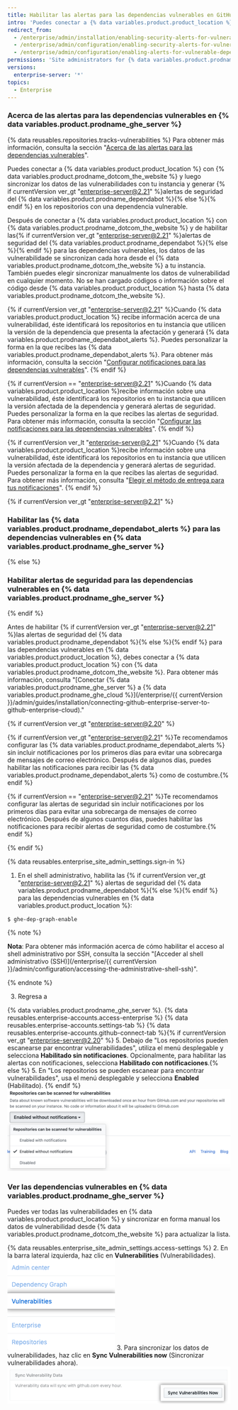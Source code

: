 ```yaml
---
title: Habilitar las alertas para las dependencias vulnerables en GitHub Enterprise Server
intro: 'Puedes conectar a {% data variables.product.product_location %} con {% data variables.product.prodname_ghe_cloud %} y habilitar las {% if currentVersion ver_gt "enterprise-server@2.21" %}alertas de seguridad del {% data variables.product.prodname_dependabot %}{% else %}{% endif %} para las dependencias vulnerables en los repositorios de tu instancia.'
redirect_from:
  - /enterprise/admin/installation/enabling-security-alerts-for-vulnerable-dependencies-on-github-enterprise-server
  - /enterprise/admin/configuration/enabling-security-alerts-for-vulnerable-dependencies-on-github-enterprise-server
  - /enterprise/admin/configuration/enabling-alerts-for-vulnerable-dependencies-on-github-enterprise-server
permissions: 'Site administrators for {% data variables.product.prodname_ghe_server %} who are also owners of the connected {% data variables.product.prodname_ghe_cloud %} organization or enterprise account can enable {% if currentVersion ver_gt "enterprise-server@2.21" %}{% data variables.product.prodname_dependabot %}{% else %}security{% endif %} alerts for vulnerable dependencies on {% data variables.product.prodname_ghe_server %}.'
versions:
  enterprise-server: '*'
topics:
  - Enterprise
---
```


### Acerca de las alertas para las dependencias vulnerables en {% data variables.product.prodname_ghe_server %}

{% data reusables.repositories.tracks-vulnerabilities %} Para obtener más información, consulta la sección "[Acerca de las alertas para las dependencias vulnerables](/github/managing-security-vulnerabilities/about-alerts-for-vulnerable-dependencies)".

Puedes conectar a {% data variables.product.product_location %} con {% data variables.product.prodname_dotcom_the_website %} y luego sincronizar los datos de las vulnerabilidades con tu instancia y generar {% if currentVersion ver_gt "enterprise-server@2.21" %}alertas de seguridad del {% data variables.product.prodname_dependabot %}{% else %}{% endif %} en los repositorios con una dependencia vulnerable.

Después de conectar a {% data variables.product.product_location %} con {% data variables.product.prodname_dotcom_the_website %} y de habilitar las{% if currentVersion ver_gt "enterprise-server@2.21" %}alertas de seguridad del {% data variables.product.prodname_dependabot %}{% else %}{% endif %} para las dependencias vulnerables, los datos de las vulnerabilidade se sincronizan cada hora desde el {% data variables.product.prodname_dotcom_the_website %} a tu instancia. También puedes elegir sincronizar manualmente los datos de vulnerabilidad en cualquier momento. No se han cargado códigos o información sobre el código desde {% data variables.product.product_location %} hasta {% data variables.product.prodname_dotcom_the_website %}.

{% if currentVersion ver_gt "enterprise-server@2.21" %}Cuando {% data variables.product.product_location %} recibe información acerca de una vulnerabilidad, éste identificará los repositorios en tu instancia que utilicen la versión de la dependencia que presenta la afectación y generará {% data variables.product.prodname_dependabot_alerts %}. Puedes personalizar la forma en la que recibes las {% data variables.product.prodname_dependabot_alerts %}. Para obtener más información, consulta la sección "[Configurar notificaciones para las dependencias vulnerables](/github/managing-security-vulnerabilities/configuring-notifications-for-vulnerable-dependencies/#configuring-notifications-for-dependabot-alerts)".
{% endif %}

{% if currentVersion == "enterprise-server@2.21" %}Cuando {% data variables.product.product_location %}recibe información sobre una vulnerabilidad, éste identificará los repositorios en tu instancia que utilicen la versión afectada de la dependencia y generará alertas de seguridad. Puedes personalizar la forma en la que recibes las alertas de seguridad. Para obtener más información, consulta la sección "[Configurar las notificaciones para las dependencias vulnerables](/github/managing-security-vulnerabilities/configuring-notifications-for-vulnerable-dependencies/#configuring-notifications-for-security-alerts)".
{% endif %}

{% if currentVersion ver_lt "enterprise-server@2.21" %}Cuando {% data variables.product.product_location %}recibe información sobre una vulnerabilidad, éste identificará los repositorios en tu instancia que utilicen la versión afectada de la dependencia y generará alertas de seguridad. Puedes personalizar la forma en la que recibes las alertas de seguridad. Para obtener más información, consulta "[Elegir el método de entrega para tus notificaciones](/github/receiving-notifications-about-activity-on-github/choosing-the-delivery-method-for-your-notifications#choosing-the-delivery-method-for-security-alerts-for-vulnerable-dependencies)".
{% endif %}

{% if currentVersion ver_gt "enterprise-server@2.21" %}
### Habilitar las {% data variables.product.prodname_dependabot_alerts %} para las dependencias vulnerables en {% data variables.product.prodname_ghe_server %}
{% else %}
### Habilitar alertas de seguridad para las dependencias vulnerables en {% data variables.product.prodname_ghe_server %}
{% endif %}

Antes de habilitar {% if currentVersion ver_gt "enterprise-server@2.21" %}las alertas de seguridad del {% data variables.product.prodname_dependabot %}{% else %}{% endif %} para las dependencias vulnerables en {% data variables.product.product_location %}, debes conectar a {% data variables.product.product_location %} con {% data variables.product.prodname_dotcom_the_website %}. Para obtener más información, consulta "[Conectar {% data variables.product.prodname_ghe_server %} a {% data variables.product.prodname_ghe_cloud %}](/enterprise/{{ currentVersion }}/admin/guides/installation/connecting-github-enterprise-server-to-github-enterprise-cloud)."

{% if currentVersion ver_gt "enterprise-server@2.20" %}

{% if currentVersion ver_gt "enterprise-server@2.21" %}Te recomendamos configurar las {% data variables.product.prodname_dependabot_alerts %} sin incluir notificaciones por los primeros días para evitar una sobrecarga de mensajes de correo electrónico. Después de algunos días, puedes habilitar las notificaciones para recibir las {% data variables.product.prodname_dependabot_alerts %} como de costumbre.{% endif %}

{% if currentVersion == "enterprise-server@2.21" %}Te recomendamos configurar las alertas de seguridad sin incluir notificaciones por los primeros días para evitar una sobrecarga de mensajes de correo electrónico. Después de algunos cuantos días, puedes habilitar las notificaciones para recibir alertas de seguridad como de costumbre.{% endif %}

{% endif %}

{% data reusables.enterprise_site_admin_settings.sign-in %}

1. En el shell administrativo, habilita las {% if currentVersion ver_gt "enterprise-server@2.21" %} alertas de seguridad del {% data variables.product.prodname_dependabot %}{% else %}{% endif %} para las dependencias vulnerables en {% data variables.product.product_location %}:

 ``` shell
$ ghe-dep-graph-enable
```
   {% note %}

   **Nota**: Para obtener más información acerca de cómo habilitar el acceso al shell administrativo por SSH, consulta la sección "[Acceder al shell administrativo (SSH)](/enterprise/{{ currentVersion }}/admin/configuration/accessing-the-administrative-shell-ssh)".

   {% endnote %}

3. Regresa a

{% data variables.product.prodname_ghe_server %}.
{% data reusables.enterprise-accounts.access-enterprise %}
{% data reusables.enterprise-accounts.settings-tab %}
{% data reusables.enterprise-accounts.github-connect-tab %}{% if currentVersion ver_gt "enterprise-server@2.20" %}
5. Debajo de "Los repositorios pueden escanearse par encontrar vulnerabilidades", utiliza el menú desplegable y selecciona **Habilitado sin notificaciones**. Opcionalmente, para habilitar las alertas con notificaciones, selecciona **Habilitado con notificaciones**.{% else %}
5. En "Los repositorios se pueden escanear para encontrar vulnerabilidades", usa el menú desplegable y selecciona **Enabled** (Habilitado).
{% endif %}
   ![Menú desplegable para habilitar el escaneo de repositorios para buscar vulnerabilidades](/assets/images/enterprise/site-admin-settings/enable-vulnerability-scanning-in-repositories.png)

### Ver las dependencias vulnerables en {% data variables.product.prodname_ghe_server %}

Puedes ver todas las vulnerabilidades en {% data variables.product.product_location %} y sincronizar en forma manual los datos de vulnerabilidad desde {% data variables.product.prodname_dotcom_the_website %} para actualizar la lista.

{% data reusables.enterprise_site_admin_settings.access-settings %}
2. En la barra lateral izquierda, haz clic en **Vulnerabilities** (Vulnerabilidades). ![Pestaña de vulnerabilidades de la barra lateral del administrador del sitio](/assets/images/enterprise/business-accounts/vulnerabilities-tab.png)
3. Para sincronizar los datos de vulnerabilidades, haz clic en **Sync Vulnerabilities now** (Sincronizar vulnerabilidades ahora). ![Botón de Sincronizar vulnerabilidades ahora](/assets/images/enterprise/site-admin-settings/sync-vulnerabilities-button.png)
